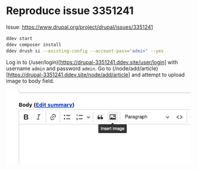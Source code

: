 # Reproduce issue 3351241

Issue: https://www.drupal.org/project/drupal/issues/3351241

```sh
ddev start
ddev composer install
ddev drush si --existing-config --account-pass="admin" --yes
```

Log in to (/user/login)[https://drupal-3351241.ddev.site/user/login] with username `admin` and password `admin`. Go to (/node/add/article)[https://drupal-3351241.ddev.site/node/add/article] and attempt to upload image to body field.

![Screenshot of body field](/web/modules/test_issue_3351241/screenshot.png "Screenshot of body field")